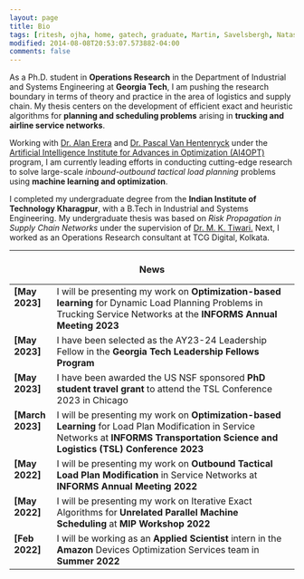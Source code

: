 ```yaml
---
layout: page
title: Bio
tags: [ritesh, ojha, home, gatech, graduate, Martin, Savelsbergh, Natashia, Boland, Alan, Erera, supply chain, operations research]
modified: 2014-08-08T20:53:07.573882-04:00
comments: false
---
```


As a Ph.D. student in <strong>Operations Research</strong> in the Department of Industrial and Systems Engineering at <strong>Georgia Tech</strong>, I am pushing the research boundary in terms of theory and practice in the area of logistics and supply chain. My thesis centers on the development of efficient exact and heuristic algorithms for <strong>planning and scheduling problems</strong> arising in <strong>trucking and airline service networks</strong>. 

Working with <a href="https://www.isye.gatech.edu/users/alan-erera/">Dr. Alan Erera</a> and <a href="https://www.isye.gatech.edu/users/pascal-van-hentenryck">Dr. Pascal Van Hentenryck</a> under the <a href="https://www.ai4opt.org/">Artificial Intelligence Institute for Advances in Optimization (AI4OPT)</a> program, I am currently leading efforts in conducting cutting-edge research to solve large-scale *inbound-outbound tactical load planning* problems using <strong>machine learning and optimization</strong>. 

I completed my undergraduate degree from the <strong>Indian Institute of Technology Kharagpur</strong>, with a B.Tech in Industrial and Systems Engineering. My undergraduate thesis was based on *Risk Propagation in Supply Chain Networks* under the supervision of <a href="https://scholar.google.co.in/citations?user=xDL-rrsAAAAJ&hl=en/">Dr. M. K. Tiwari.</a> Next, I worked as an Operations Research consultant at TCG Digital, Kolkata. 

----

<h3 align="center">News</h3>
<table class='news-table'>
    <col width="15%">
    <col width="85%">
    <tr>
        <td valign="top"><strong>[May 2023]</strong></td>
        <td>I will be presenting my work on <strong>Optimization-based learning</strong> for Dynamic Load Planning Problems in Trucking Service Networks at the <strong>INFORMS Annual Meeting 2023</strong></td>
    </tr>
    <tr>
        <td valign="top"><strong>[May 2023]</strong></td>
        <td>I have been selected as the AY23-24 Leadership Fellow in the <strong>Georgia Tech Leadership Fellows Program</strong></td>
    </tr>
    <tr>
        <td valign="top"><strong>[May 2023]</strong></td>
        <td>I have been awarded the US NSF sponsored <strong>PhD student travel grant</strong> to attend the TSL Conference 2023 in Chicago</td>
    </tr>
    <tr>
        <td valign="top"><strong>[March 2023]</strong></td>
        <td>I will be presenting my work on <strong>Optimization-based Learning</strong> for Load Plan Modification in Service Networks at <strong>INFORMS Transportation Science and Logistics (TSL) Conference 2023</strong></td>
    </tr>
    <tr>
        <td valign="top"><strong>[May 2022]</strong></td>
        <td>I will be presenting my work on <strong>Outbound Tactical Load Plan Modification</strong> in Service Networks at <strong>INFORMS Annual Meeting 2022</strong></td>
    </tr>
    <tr>
        <td valign="top"><strong>[May 2022]</strong></td>
        <td>I will be presenting my work on Iterative Exact Algorithms for <strong>Unrelated Parallel Machine Scheduling</strong> at <strong>MIP Workshop 2022</strong></td>
    </tr>
    <tr>
        <td valign="top"><strong>[Feb 2022]</strong></td>
        <td>I will be working as an <strong>Applied Scientist</strong> intern in the <strong>Amazon</strong> Devices Optimization Services team in <strong>Summer 2022</strong></td>
    </tr>
</table>
